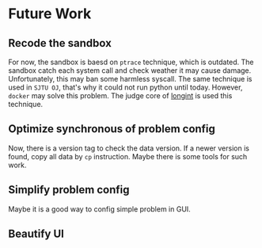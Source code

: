 # Future Work
## Recode the sandbox
For now, the sandbox is baesd on ```ptrace``` technique, which is outdated. The sandbox catch each system call and check weather it may cause damage. Unfortunately, this may ban some harmless syscall. The same technique is used in ```SJTU OJ```, that's why it could not run python until today. However, ```docker``` may solve this problem. The judge core of [longint](www.longint.org) is used this technique.

## Optimize synchronous of problem config
Now, there is a version tag to check the data version. If a newer version is found, copy all data by ```cp``` instruction. Maybe there is some tools for such work.

## Simplify problem config
Maybe it is a good way to config simple problem in GUI.

## Beautify UI

